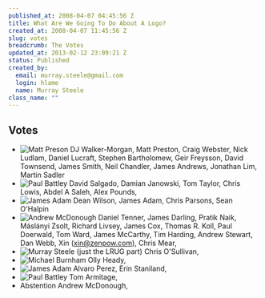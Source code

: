 ```yaml
--- 
published_at: 2008-04-07 04:45:56 Z
title: What Are We Going To Do About A Logo?
created_at: 2008-04-07 11:45:56 Z
slug: votes
breadcrumb: The Votes
updated_at: 2013-02-12 23:09:21 Z
status: Published
created_by: 
  email: murray.steele@gmail.com
  login: hlame
  name: Murray Steele
class_name: ""
---
```


Votes
--
* ![Matt Preson][18]
  DJ Walker-Morgan, Matt Preston, Craig Webster, Nick Ludlam, Daniel Lucraft, Stephen Bartholomew, Geir Freysson, David Townsend, James Smith, Neil Chandler, James Andrews, Jonathan Lim, Martin Sadler
* ![Paul Battley][5]
  David Salgado, Damian Janowski, Tom Taylor, Chris Lowis, Abdel A Saleh, Alex Pounds,
* ![James Adam][2]
  Dean Wilson, James Adam, Chris Parsons, Sean O'Halpin
* ![Andrew McDonough][20]
  Daniel Tenner, James Darling, Pratik Naik, Máslányi Zsolt, Richard Livsey, James Cox, Thomas R. Koll, Paul Doerwald, Tom Ward, James McCarthy, Tim Harding, Andrew Stewart, Dan Webb, Xin (xin@zenpow.com), Chris Mear, 
* ![Murray Steele][12] (just the LRUG part)
  Chris O'Sullivan, 
* ![Michael Burnham][26] 
  Olly Heady, 
* ![James Adam][1]
  Alvaro Perez, Erin Staniland, 
* ![Paul Battley][3]
  Tom Armitage, 
* Abstention
  Andrew McDonough,

[1]: http://assets.lrug.org/images/logos/james_adam/lrug-logo.gif
[2]: http://assets.lrug.org/images/logos/james_adam/lrug.png
[3]: http://assets.lrug.org/images/logos/paul_battley/lrug-1.png
[4]: http://assets.lrug.org/images/logos/paul_battley/lrug-2.png
[5]: http://assets.lrug.org/images/logos/paul_battley/lrug-3.png
[6]: http://assets.lrug.org/images/logos/paul_battley/lrug-3-mono.png
[10]: http://assets.lrug.org/images/logos/richard_livsey/1914089.png
[11]: http://assets.lrug.org/images/logos/skillsmatter/lrug.jpg
[12]: http://assets.lrug.org/images/logos/murray_steele/lrug_nights.png
[14]: http://assets.lrug.org/images/logos/andrew_stewart/lrug.png
[15]: http://assets.lrug.org/images/logos/mike_thomas/lrug.jpg
[16]: http://assets.lrug.org/images/logos/mike_thomas/lrug-01.jpg
[17]: http://assets.lrug.org/images/logos/matt_preston/lrug_logo.jpg
[18]: http://assets.lrug.org/images/logos/matt_preston/lrug_logo_2.jpg
[19]: http://assets.lrug.org/images/logos/chris_parsons/elle-rug.jpg
[20]: http://assets.lrug.org/images/logos/andrew_mcdonough/elrug.jpg
[22]: http://assets.lrug.org/images/logos/murray_steele/lrug-river.png
[24]: http://assets.lrug.org/images/logos/paul_battley/lrug-knuckles.jpg
[25]: http://assets.lrug.org/images/logos/michael_burnham/lrug-1.png
[26]: http://assets.lrug.org/images/logos/michael_burnham/lrug-2.png
[27]: http://assets.lrug.org/images/logos/jonathan_lim/lrug.png

